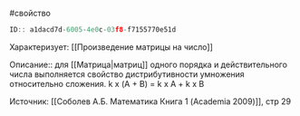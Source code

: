 #свойство

```javascript
ID:: a1dacd7d-6005-4e0c-03f8-f7155770e51d
```

Характеризует: [[Произведение матрицы на число]]

Описание:: для [[Матрица|матриц]] одного порядка и действительного числа выполняется свойство дистрибутивности умножения относительно сложения.
k х (A + B) = k x A + k x B

Источник: [[Соболев А.Б. Математика Книга 1 (Academia 2009)]], стр 29